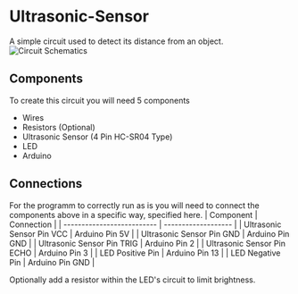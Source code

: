 # Ultrasonic-Sensor
A simple circuit used to detect its distance from an object.
![Circuit Schematics](https://cdn.discordapp.com/attachments/880259593199034378/1189132416644816977/image.png?ex=659d0cdd&is=658a97dd&hm=680c143ae1b9a331947d473e35f9dc9cec45f276244f720d392b986855b67fe9&)

## Components
To create this circuit you will need 5 components

- Wires
- Resistors (Optional)
- Ultrasonic Sensor (4 Pin HC-SR04 Type)
- LED
- Arduino

## Connections
For the programm to correctly run as is you will need to connect the components above in a specific way, specified here.
| Component                  | Connection          |
| -------------------------- | ------------------- |
| Ultrasonic Sensor Pin VCC  | Arduino Pin 5V      |
| Ultrasonic Sensor Pin GND  | Arduino Pin GND     |
| Ultrasonic Sensor Pin TRIG | Arduino Pin 2       |
| Ultrasonic Sensor Pin ECHO | Arduino Pin 3       |
| LED Positive Pin           | Arduino Pin 13      |
| LED Negative Pin           | Arduino Pin GND     |


Optionally add a resistor within the LED's circuit to limit brightness.
